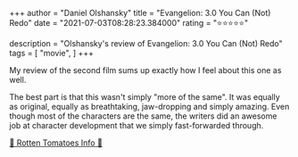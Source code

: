 +++
author = "Daniel Olshansky"
title = "Evangelion: 3.0 You Can (Not) Redo"
date = "2021-07-03T08:28:23.384000"
rating = "⭐⭐⭐⭐⭐"

description = "Olshansky's review of Evangelion: 3.0 You Can (Not) Redo"
tags = [
    "movie",
]
+++


My review of the second film sums up exactly how I feel about this one as well.

The best part is that this wasn't simply "more of the same". It was equally as original, equally as breathtaking, jaw-dropping and simply amazing. Even though most of the characters are the same, the writers did an awesome job at character development that we simply fast-forwarded through.

[🍅 Rotten Tomatoes Info 🍅](https://www.rottentomatoes.com//m/evangelion_30_you_can_not_redo)